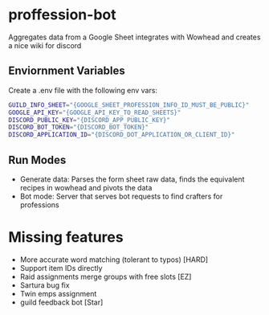 # proffession-bot

Aggregates data from a Google Sheet integrates with Wowhead and creates a nice wiki for discord

## Enviornment Variables

Create a .env file with the following env vars:

```sh
GUILD_INFO_SHEET="{GOOGLE_SHEET_PROFESSION_INFO_ID_MUST_BE_PUBLIC}"
GOOGLE_API_KEY="{GOOGLE_API_KEY_TO_READ_SHEETS}"
DISCORD_PUBLIC_KEY="{DISCORD_APP_PUBLIC_KEY}"
DISCORD_BOT_TOKEN="{DISCORD_BOT_TOKEN}"
DISCORD_APPLICATION_ID="{DISCORD_DOT_APPLICATION_OR_CLIENT_ID}"
```

## Run Modes

- Generate data: Parses the form sheet raw data, finds the equivalent recipes in wowhead and pivots the data
- Bot mode: Server that serves bot requests to find crafters for professions

# Missing features
- More accurate word matching (tolerant to typos) [HARD]
- Support item IDs directly
- Raid assignments merge groups with free slots [EZ]
- Sartura bug fix
- Twin emps assignment
- guild feedback bot [Star]
